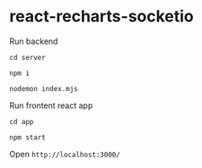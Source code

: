 # react-recharts-socketio

Run backend

`cd server`

`npm i`

`nodemon index.mjs`

Run frontent react app

`cd app`

`npm start`

Open `http://localhost:3000/`
